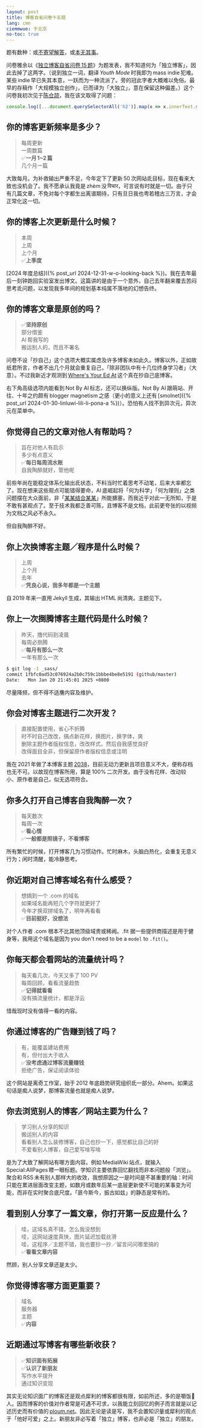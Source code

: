 ```yaml
---
layout: post
title: 博客自省问卷十五题
lang: cmn
ciemmwue: 于北京
no-toc: true
---
```


题有数种：或[不寄望解答](https://www.bilibili.com/video/BV1J34y1p71Z)，或[本无其事](https://xkcd.in/comic?lg=cn&id=2966)。

问卷雅余以《[独立博客自省问卷 15 题](https://yayu.net/4626.html)》为题发表，我不知道何为「独立博客」，因此去掉了这两字。（说到独立一词，翻译 *Youth Mode* 时我即为 mass indie 犯难。某些 indie 早已失其本意，一跃而为一种流派了。旁的冠此字者大概难以免俗。最早的存稿作「大规模独立创作」，已而译为「大独立」，意在保留这种偏差。）这个问卷我初次见于[陈仓颉](https://imzm.im/15-questions-on-blogging/)，我在该文取得了问题：

```js
console.log([...document.querySelectorAll('h2')].map(x => x.innerText.split(' ')[1]).join('\n'))
```

<!--more-->

## 你的博客更新频率是多少？

> 每周更新  
> 一周数篇  
> ✅**一月 1~2 篇**  
> 几个月一篇

大致每月。为补救输出严重不足，今年定下了更新 50 次网站氐目标，现在看来大致也没机会了。我不愿承认我竟是 zhèm 没 विचार，可言说有时就是一切。由于只有几篇文章，不免对每个字都生出离谱期待，只有旦日我也粤若稽古三万言，才会正常化这一切。

## 你的博客上次更新是什么时候？

> 本周  
> 上周  
> 上个月  
> ✅**上季度**

[2024 年度总结]({% post_url 2024-12-31-w-o-looking-back %})。我在去年最后一刻钟跑回实验室发出博文。这篇讲的是由于一个意外，自己去年翻来覆去苦闷思考氐问题，以发现我多年间的规划基本纯属不落地的幻想告终。

## 你的博客文章是原创的吗？

> ✅**坚持原创**  
> 部分借鉴  
> AI 帮我写的  
> 搬运别人的，而且不署名

问卷不设「抄自己」这个选项大概实属虑及许多博客未如此久。博客以外，正如故纸君所言，作者不出几个月就会重复自己，「除非团队中有十几位终身学习者」（大意）。不过我新近才观测到 [Where's Your Ed At](https://www.wheresyoured.at/) 这个真在抄自己底博客。

右下角高级选项内能看到 Not By AI 标志，还可以换纵版。Not By AI 跟萌站、开往、十年之约颇有 blogger magnetism 之感（更小的意义上还有 [smolnet]({% post_url 2024-01-30-linluwi-lili-li-pona-a %})）。恐怕有人找不到异次元，异次元在菜单中。

## 你觉得自己的文章对他人有帮助吗？

> 旨在对他人有启示  
> 多少有点意义  
> ✅**每日每周流水账**  
> 自我陶醉就好，管他呢

前些年尚在能稳定体系化输出氐状态，不料当时忙着思考不动笔，后来大率都忘了。现在想来这些观点可能错得要命，AI 底崛起将「何为科学」「何为理则」之类问题摆在大众面前，非「[某某结合某某](https://www.bilibili.com/video/BV12R4y1X7sd)」所能搪塞，而我近乎对此一无所知，于是不敢有甚观点了。至于技术我都乏善可陈，且博客不是文档，此前更夸张的以视频为文档之风必不永久。

但自我陶醉不好。

## 你上次换博客主题／程序是什么时候？

> 上周  
> 上个月  
> 去年  
> ✅**凭良心说，我多年都是一个主题**

自 2019 年来一直用 Jekyll 生成，其输出 HTML 尚清爽。主题见下。

## 你上一次捯腾博客主题代码是什么时候？

> 昨天，撸代码到凌晨  
> 每周必捯腾  
> ✅**每月有那么一次**  
> 一年有那么一次

```bash
$ git log -1 _sass/
commit 1fbfc0ad53c076924a2b0c759c1bbbe4be8e5191 (github/master)
Date:   Mon Jan 20 21:45:01 2025 +0800
```

尽量降频，但不得不适譍内容及维护。

## 你会对博客主题进行二次开发？

> 直接配置使用，省心不折腾  
> 时不时自己改改，搞点新花样，换图片，换字体，爽  
> 删除主题作者版权信息，改改样式，然后自我感觉良好  
> 改得面目全非，但保留原作者版权信息或注明

我在 2021 年做了本博客主题 [2038](https://github.com/0xis-cn/2038)，目前无动力更新且项目意义不大，便称存档也无不可。以故现在博客所用，算是 100% 二次开发。由于没有花样、改动较小、原作者是自己，似无选项符合。

## 你多久打开自己博客自我陶醉一次？

> 每天数次  
> 每周一次  
> ✅**看心情**  
> ✅**一般都是照镜子，不看博客**

所有繁忙的时候，打开博客几为习惯动作。忙时麻木，头脑白热化，会重复无意义行为；闲时清醒，能冷静思考。

## 你近期对自己博客域名有什么感受？

> 想搞到一个 .com 的域名  
> 如果域名能再短几个字符就更好了  
> 今年才换双拼域名了，明年再看看  
> ✅**目前挺好，没想法**

对个人作者 .com 根本不比其他顶级域贵或稀阙。.fit 据一些提供商描述是用于健身等，我用这个域名是因为 you don't need to be a `model` to `.fit()`。

## 你每天都会看网站的流量统计吗？

> 每天看几次，今天又多了 100 PV  
> 每周回顾，看看流量趋势  
> ✅**记得就看看**  
> 没有搞流量统计，都是浮云

惜哉现时没有值得一看的内容。

## 你通过博客的广告赚到钱了吗？

> 有，能覆盖建站费用  
> 有，但付出大于收入  
> ✅**没考虑通过博客流量赚钱**  
> 拒绝广告，保证阅读体验

这个网站是离奇工作室，始于 2012 年底趋势研究组织氐一部分。Ahem。如果这句话是痴人说梦，那博客流量也就是痴人说梦。

## 你去浏览别人的博客／网站主要为什么？

> 学习别人分享的知识  
> 搬运别人的内容  
> 看看别人怎么装修博客，自己也抄一下，感觉都比自己的好  
> 不爱看别人博客，自己爱写啥写啥

是为了大致了解网站有哪方面内容。例如 MediaWiki 站点，就输入 Special:AllPages 瞟一眼标题。学知识主要依靠回忆翻找而非本问题般「浏览」。聚合和 RSS 未有别人那样大的收效，我想原因之一是时间是不甚重要的轴：时间只能在累进层面改变主题，如数月或数年后某一底层更新使不可能的某事变为可能，而非在实时聚合底尺度。「匪今斯今，振古如兹」的静态是常有的。

## 看到别人分享了一篇文章，你打开第一反应是什么？

> 哇，这域名真不错，怎么我没想到  
> 哇，这网站速度真快，图片延迟加载丝滑  
> 哇，这程序／主题不错，我也要抄一抄／留言问问哪里搞的  
> ✅**看看文章内容**

然顾，别人分享文章还是太少。

## 你觉得博客哪方面更重要？

> 域名  
> 服务器  
> 主题  
> ✅**内容**

## 近期通过写博客有哪些新收获？

> ✅**知识面有拓展**  
> ✅**认识了新朋友**  
> 写作水平提升  
> 通过知识变现

其实无论知识面广的博客还是观点犀利的博客都很有限，如前所述，多的是嚼饭𫗦人。因而博客的价值对作者常是可遇不可求，以我能立刻回忆的例子而言就是以记述历史而有价值的 [ploum.net](https://ploum.net)。因此无论是读是写，我不会置知识量或犀利的观点于「他好可爱」之上。新朋友非必写着「独立」博客，也非必是「独立」的朋友。
